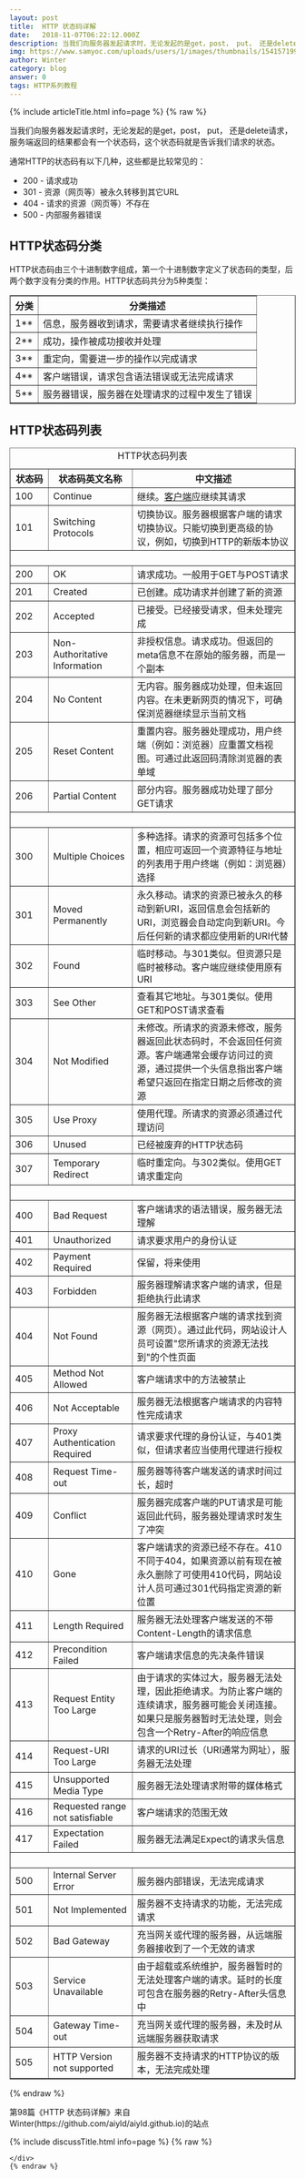 ```yaml
---
layout: post
title:  HTTP 状态码详解
date:   2018-11-07T06:22:12.000Z
description: 当我们向服务器发起请求时，无论发起的是get，post， put， 还是delete请求，服务端返回的结果都会有一个状态码，这个状态码就是告诉我们请求的状态。通...
img: https://www.samyoc.com/uploads/users/1/images/thumbnails/1541571990182.jpg
author: Winter
category: blog
answer: 0
tags: HTTP系列教程
---
```

<div class="article-root">
  <div class="article">
    {% include articleTitle.html info=page %}
    {% raw %}
    <div class="article-content"><p>当我们向服务器发起请求时，无论发起的是get，post， put， 还是delete请求，服务端返回的结果都会有一个状态码，这个状态码就是告诉我们请求的状态。</p>

<p>通常HTTP的状态码有以下几种，这些都是比较常见的：</p>

<ul>
	<li>200 - 请求成功</li>
	<li>301 - 资源（网页等）被永久转移到其它URL</li>
	<li>404 - 请求的资源（网页等）不存在</li>
	<li>500 - 内部服务器错误</li>
</ul>

<h2>HTTP状态码分类</h2>

<p>HTTP状态码由三个十进制数字组成，第一个十进制数字定义了状态码的类型，后两个数字没有分类的作用。HTTP状态码共分为5种类型：</p>

<table border="1" cellspacing="0">
	<tbody>
		<tr>
			<th>分类</th>
			<th>分类描述</th>
		</tr>
		<tr>
			<td>1**</td>
			<td>信息，服务器收到请求，需要请求者继续执行操作</td>
		</tr>
		<tr>
			<td>2**</td>
			<td>成功，操作被成功接收并处理</td>
		</tr>
		<tr>
			<td>3**</td>
			<td>重定向，需要进一步的操作以完成请求</td>
		</tr>
		<tr>
			<td>4**</td>
			<td>客户端错误，请求包含语法错误或无法完成请求</td>
		</tr>
		<tr>
			<td>5**</td>
			<td>服务器错误，服务器在处理请求的过程中发生了错误</td>
		</tr>
	</tbody>
</table>

<h2>HTTP状态码列表</h2>

<table border="1" cellspacing="0">
	<caption>HTTP状态码列表</caption>
	<tbody>
		<tr>
			<th>状态码</th>
			<th>状态码英文名称</th>
			<th>中文描述</th>
		</tr>
		<tr>
			<td style="width:50px">100</td>
			<td>Continue</td>
			<td>继续。<a href="http://www.dreamdu.com/webbuild/client_vs_server/">客户端</a>应继续其请求</td>
		</tr>
		<tr>
			<td>101</td>
			<td>Switching Protocols</td>
			<td>切换协议。服务器根据客户端的请求切换协议。只能切换到更高级的协议，例如，切换到HTTP的新版本协议</td>
		</tr>
		<tr>
			<td colspan="3">&nbsp;</td>
		</tr>
		<tr>
			<td>200</td>
			<td>OK</td>
			<td>请求成功。一般用于GET与POST请求</td>
		</tr>
		<tr>
			<td>201</td>
			<td>Created</td>
			<td>已创建。成功请求并创建了新的资源</td>
		</tr>
		<tr>
			<td>202</td>
			<td>Accepted</td>
			<td>已接受。已经接受请求，但未处理完成</td>
		</tr>
		<tr>
			<td>203</td>
			<td>Non-Authoritative Information</td>
			<td>非授权信息。请求成功。但返回的meta信息不在原始的服务器，而是一个副本</td>
		</tr>
		<tr>
			<td>204</td>
			<td>No Content</td>
			<td>无内容。服务器成功处理，但未返回内容。在未更新网页的情况下，可确保浏览器继续显示当前文档</td>
		</tr>
		<tr>
			<td>205</td>
			<td>Reset Content</td>
			<td>重置内容。服务器处理成功，用户终端（例如：浏览器）应重置文档视图。可通过此返回码清除浏览器的表单域</td>
		</tr>
		<tr>
			<td>206</td>
			<td>Partial Content</td>
			<td>部分内容。服务器成功处理了部分GET请求</td>
		</tr>
		<tr>
			<td colspan="3">&nbsp;</td>
		</tr>
		<tr>
			<td>300</td>
			<td>Multiple Choices</td>
			<td>多种选择。请求的资源可包括多个位置，相应可返回一个资源特征与地址的列表用于用户终端（例如：浏览器）选择</td>
		</tr>
		<tr>
			<td>301</td>
			<td>Moved Permanently</td>
			<td>永久移动。请求的资源已被永久的移动到新URI，返回信息会包括新的URI，浏览器会自动定向到新URI。今后任何新的请求都应使用新的URI代替</td>
		</tr>
		<tr>
			<td>302</td>
			<td>Found</td>
			<td>临时移动。与301类似。但资源只是临时被移动。客户端应继续使用原有URI</td>
		</tr>
		<tr>
			<td>303</td>
			<td>See Other</td>
			<td>查看其它地址。与301类似。使用GET和POST请求查看</td>
		</tr>
		<tr>
			<td>304</td>
			<td>Not Modified</td>
			<td>未修改。所请求的资源未修改，服务器返回此状态码时，不会返回任何资源。客户端通常会缓存访问过的资源，通过提供一个头信息指出客户端希望只返回在指定日期之后修改的资源</td>
		</tr>
		<tr>
			<td>305</td>
			<td>Use Proxy</td>
			<td>使用代理。所请求的资源必须通过代理访问</td>
		</tr>
		<tr>
			<td>306</td>
			<td>Unused</td>
			<td>已经被废弃的HTTP状态码</td>
		</tr>
		<tr>
			<td>307</td>
			<td>Temporary Redirect</td>
			<td>临时重定向。与302类似。使用GET请求重定向</td>
		</tr>
		<tr>
			<td colspan="3">&nbsp;</td>
		</tr>
		<tr>
			<td>400</td>
			<td>Bad Request</td>
			<td>客户端请求的语法错误，服务器无法理解</td>
		</tr>
		<tr>
			<td>401</td>
			<td>Unauthorized</td>
			<td>请求要求用户的身份认证</td>
		</tr>
		<tr>
			<td>402</td>
			<td>Payment Required</td>
			<td>保留，将来使用</td>
		</tr>
		<tr>
			<td>403</td>
			<td>Forbidden</td>
			<td>服务器理解请求客户端的请求，但是拒绝执行此请求</td>
		</tr>
		<tr>
			<td>404</td>
			<td>Not Found</td>
			<td>服务器无法根据客户端的请求找到资源（网页）。通过此代码，网站设计人员可设置&quot;您所请求的资源无法找到&quot;的个性页面</td>
		</tr>
		<tr>
			<td>405</td>
			<td>Method Not Allowed</td>
			<td>客户端请求中的方法被禁止</td>
		</tr>
		<tr>
			<td>406</td>
			<td>Not Acceptable</td>
			<td>服务器无法根据客户端请求的内容特性完成请求</td>
		</tr>
		<tr>
			<td>407</td>
			<td>Proxy Authentication Required</td>
			<td>请求要求代理的身份认证，与401类似，但请求者应当使用代理进行授权</td>
		</tr>
		<tr>
			<td>408</td>
			<td>Request Time-out</td>
			<td>服务器等待客户端发送的请求时间过长，超时</td>
		</tr>
		<tr>
			<td>409</td>
			<td>Conflict</td>
			<td>服务器完成客户端的PUT请求是可能返回此代码，服务器处理请求时发生了冲突</td>
		</tr>
		<tr>
			<td>410</td>
			<td>Gone</td>
			<td>客户端请求的资源已经不存在。410不同于404，如果资源以前有现在被永久删除了可使用410代码，网站设计人员可通过301代码指定资源的新位置</td>
		</tr>
		<tr>
			<td>411</td>
			<td>Length Required</td>
			<td>服务器无法处理客户端发送的不带Content-Length的请求信息</td>
		</tr>
		<tr>
			<td>412</td>
			<td>Precondition Failed</td>
			<td>客户端请求信息的先决条件错误</td>
		</tr>
		<tr>
			<td>413</td>
			<td>Request Entity Too Large</td>
			<td>由于请求的实体过大，服务器无法处理，因此拒绝请求。为防止客户端的连续请求，服务器可能会关闭连接。如果只是服务器暂时无法处理，则会包含一个Retry-After的响应信息</td>
		</tr>
		<tr>
			<td>414</td>
			<td>Request-URI Too Large</td>
			<td>请求的URI过长（URI通常为网址），服务器无法处理</td>
		</tr>
		<tr>
			<td>415</td>
			<td>Unsupported Media Type</td>
			<td>服务器无法处理请求附带的媒体格式</td>
		</tr>
		<tr>
			<td>416</td>
			<td>Requested range not satisfiable</td>
			<td>客户端请求的范围无效</td>
		</tr>
		<tr>
			<td>417</td>
			<td>Expectation Failed</td>
			<td>服务器无法满足Expect的请求头信息</td>
		</tr>
		<tr>
			<td colspan="3">&nbsp;</td>
		</tr>
		<tr>
			<td>500</td>
			<td>Internal Server Error</td>
			<td>服务器内部错误，无法完成请求</td>
		</tr>
		<tr>
			<td>501</td>
			<td>Not Implemented</td>
			<td>服务器不支持请求的功能，无法完成请求</td>
		</tr>
		<tr>
			<td>502</td>
			<td>Bad Gateway</td>
			<td>充当网关或代理的服务器，从远端服务器接收到了一个无效的请求</td>
		</tr>
		<tr>
			<td>503</td>
			<td>Service Unavailable</td>
			<td>由于超载或系统维护，服务器暂时的无法处理客户端的请求。延时的长度可包含在服务器的Retry-After头信息中</td>
		</tr>
		<tr>
			<td>504</td>
			<td>Gateway Time-out</td>
			<td>充当网关或代理的服务器，未及时从远端服务器获取请求</td>
		</tr>
		<tr>
			<td>505</td>
			<td>HTTP Version not supported</td>
			<td>服务器不支持请求的HTTP协议的版本，无法完成处理</td>
		</tr>
	</tbody>
</table>
</div>
    {% endraw %}
  </div>
  <p class="winter_mark">第98篇《HTTP 状态码详解》来自Winter(https://github.com/aiyld/aiyld.github.io)的站点</p>
  <div class="discuss-wrapper">
    {% include discussTitle.html info=page %}
    {% raw %}
    <div class="discuss-list">
    
    </div>
    {% endraw %}
  </div>
<div>
